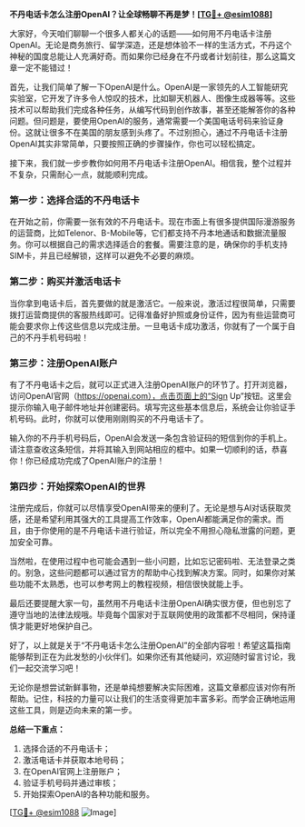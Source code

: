 **不丹电话卡怎么注册OpenAI？让全球畅聊不再是梦！[[TG💪+ @esim1088](https://t.me/s/esim1088)]**

大家好，今天咱们聊聊一个很多人都关心的话题——如何用不丹电话卡注册OpenAI。无论是商务旅行、留学深造，还是想体验不一样的生活方式，不丹这个神秘的国度总能让人充满好奇。而如果你已经身在不丹或者计划前往，那么这篇文章一定不能错过！

首先，让我们简单了解一下OpenAI是什么。OpenAI是一家领先的人工智能研究实验室，它开发了许多令人惊叹的技术，比如聊天机器人、图像生成器等等。这些技术可以帮助我们完成各种任务，从编写代码到创作故事，甚至还能解答你的各种问题。但问题是，要使用OpenAI的服务，通常需要一个美国电话号码来验证身份。这就让很多不在美国的朋友感到头疼了。不过别担心，通过不丹电话卡注册OpenAI其实非常简单，只要按照正确的步骤操作，你也可以轻松搞定。

接下来，我们就一步步教你如何用不丹电话卡注册OpenAI。相信我，整个过程并不复杂，只需耐心一点，就能顺利完成。

### 第一步：选择合适的不丹电话卡

在开始之前，你需要一张有效的不丹电话卡。现在市面上有很多提供国际漫游服务的运营商，比如Telenor、B-Mobile等，它们都支持不丹本地通话和数据流量服务。你可以根据自己的需求选择适合的套餐。需要注意的是，确保你的手机支持SIM卡，并且已经解锁，这样可以避免不必要的麻烦。

### 第二步：购买并激活电话卡

当你拿到电话卡后，首先要做的就是激活它。一般来说，激活过程很简单，只需要拨打运营商提供的客服热线即可。记得准备好护照或身份证件，因为有些运营商可能会要求你上传这些信息以完成注册。一旦电话卡成功激活，你就有了一个属于自己的不丹手机号码啦！

### 第三步：注册OpenAI账户

有了不丹电话卡之后，就可以正式进入注册OpenAI账户的环节了。打开浏览器，访问OpenAI官网（https://openai.com），点击页面上的“Sign Up”按钮。这里会提示你输入电子邮件地址并创建密码。填写完这些基本信息后，系统会让你验证手机号码。此时，你就可以使用刚刚购买的不丹电话卡了。

输入你的不丹手机号码后，OpenAI会发送一条包含验证码的短信到你的手机上。请注意查收这条短信，并将其输入到网站相应的框中。如果一切顺利的话，恭喜你！你已经成功完成了OpenAI账户的注册！

### 第四步：开始探索OpenAI的世界

注册完成后，你就可以尽情享受OpenAI带来的便利了。无论是想与AI对话获取灵感，还是希望利用其强大的工具提高工作效率，OpenAI都能满足你的需求。而且，由于你使用的是不丹电话卡进行验证，所以完全不用担心隐私泄露的问题，更加安全可靠。

当然啦，在使用过程中也可能会遇到一些小问题，比如忘记密码啦、无法登录之类的。别急，这些问题都可以通过官方的帮助中心找到解决方案。同时，如果你对某些功能不太熟悉，也可以参考网上的教程视频，相信很快就能上手。

最后还要提醒大家一句，虽然用不丹电话卡注册OpenAI确实很方便，但也别忘了遵守当地的法律法规哦。毕竟每个国家对于互联网使用的政策都不尽相同，保持谨慎才能更好地保护自己。

好了，以上就是关于“不丹电话卡怎么注册OpenAI”的全部内容啦！希望这篇指南能够帮到正在为此发愁的小伙伴们。如果你还有其他疑问，欢迎随时留言讨论，我们一起交流学习吧！

无论你是想尝试新鲜事物，还是单纯想要解决实际困难，这篇文章都应该对你有所帮助。记住，科技的力量可以让我们的生活变得更加丰富多彩。而学会正确地运用这些工具，则是迈向未来的第一步。

**总结一下重点：**
1. 选择合适的不丹电话卡；
2. 激活电话卡并获取本地号码；
3. 在OpenAI官网上注册账户；
4. 验证手机号码并通过审核；
5. 开始探索OpenAI的各种功能和服务。

[[TG💪+ @esim1088](https://t.me/s/esim1088) ![Image](https://i.postimg.cc/4NQfJmqS/Snipaste-2025-05-13-00-14-12.png)]